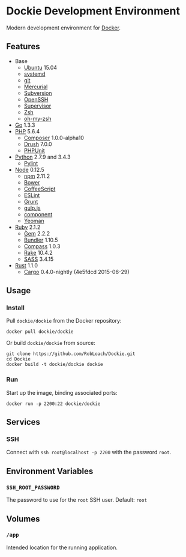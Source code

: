 # Dockie Development Environment

Modern development environment for [Docker](http://docker.io).


## Features

* Base
  * [Ubuntu](http://www.ubuntu.com/) 15.04
  * [systemd](http://en.wikipedia.org/wiki/Systemd)
  * [git](http://www.git-scm.com)
  * [Mercurial](http://mercurial.selenic.com)
  * [Subversion](https://subversion.apache.org)
  * [OpenSSH](http://www.openssh.com)
  * [Supervisor](http://supervisord.org)
  * [Zsh](http://zsh.org)
  * [oh-my-zsh](http://ohmyz.sh)
* [Go](http://golang.org) 1.3.3
* [PHP](http://php.net) 5.6.4
  * [Composer](http://getcomposer.org) 1.0.0-alpha10
  * [Drush](http://github.com/drush-ops/drush) 7.0.0
  * [PHPUnit](http://phpunit.de)
* [Python](http://python.org) 2.7.9 and 3.4.3
  * [Pylint](http://pylint.org)
* [Node](http://nodejs.org) 0.12.5
  * [npm](http://npmjs.org) 2.11.2
  * [Bower](http://bower.io)
  * [CoffeeScript](http://coffeescript.org)
  * [ESLint](http://eslint.org)
  * [Grunt](http://gruntjs.com)
  * [gulp.js](http://gulpjs.com)
  * [component](http://component.io)
  * [Yeoman](http://yeoman.io)
* [Ruby](http://ruby-lang.org) 2.1.2
  * [Gem](http://rubygems.org) 2.2.2
  * [Bundler](http://bundler.io) 1.10.5
  * [Compass](http://compass-style.org) 1.0.3
  * [Rake](https://github.com/jimweirich/rake) 10.4.2
  * [SASS](http://sass-lang.com) 3.4.15
* [Rust](http://rust-lang.org) 1.1.0
  * [Cargo](http://crates.io) 0.4.0-nightly (4e5fdcd 2015-06-29)


## Usage

### Install

Pull `dockie/dockie` from the Docker repository:
```
docker pull dockie/dockie
```

Or build `dockie/dockie` from source:
```
git clone https://github.com/RobLoach/Dockie.git
cd Dockie
docker build -t dockie/dockie dockie
```

### Run

Start up the image, binding associated ports:
```
docker run -p 2200:22 dockie/dockie
```


## Services

### SSH

Connect with `ssh root@localhost -p 2200` with the password `root`.


## Environment Variables

### `SSH_ROOT_PASSWORD`
The password to use for the `root` SSH user. Default: `root`


## Volumes

### `/app`
Intended location for the running application.
